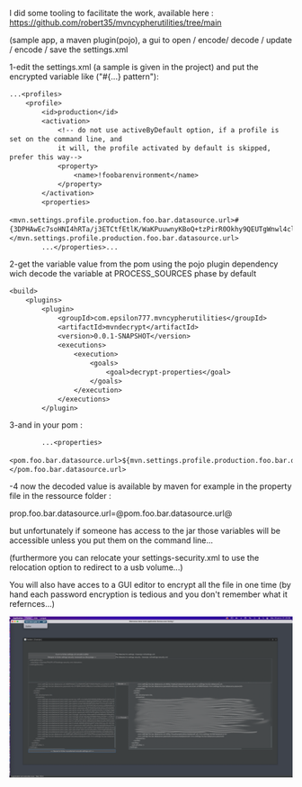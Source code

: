 
I did some tooling to facilitate the work, available here :
https://github.com/robert35/mvncypherutilities/tree/main

(sample app, a maven plugin(pojo), a gui to open / encode/ decode / update / encode / save the settings.xml



1-edit the settings.xml (a sample is given in the project) and put the encrypted variable like ("#{...} pattern"):

    ...<profiles>
        <profile>
            <id>production</id>
            <activation>
                <!-- do not use activeByDefault option, if a profile is set on the command line, and
                it will, the profile activated by default is skipped, prefer this way-->
                <property>
                    <name>!foobarenvironment</name>
                </property>
            </activation>
            <properties>
                                <mvn.settings.profile.production.foo.bar.datasource.url>#{3DPHAwEc7soHNI4hRTa/j3ETCtfEtlK/WaKPuuwnyKBoQ+tzPirR0Okhy9QEUTgWnwl4clMkO3Iv/j29HAM+WA==}</mvn.settings.profile.production.foo.bar.datasource.url>
            ...</properties>...

2-get the variable value from the pom using the pojo plugin dependency wich decode the variable at PROCESS_SOURCES phase by default


    <build>
        <plugins>
            <plugin>
                <groupId>com.epsilon777.mvncypherutilities</groupId>
                <artifactId>mvndecrypt</artifactId>
                <version>0.0.1-SNAPSHOT</version>
                <executions>
                    <execution>
                        <goals>
                            <goal>decrypt-properties</goal>
                        </goals>
                    </execution>
                </executions>
            </plugin>

3-and in your pom :


            ...<properties>
                <pom.foo.bar.datasource.url>${mvn.settings.profile.production.foo.bar.datasource.url}</pom.foo.bar.datasource.url>



-4 now the decoded value is available by maven for example in the property file in the ressource folder :

prop.foo.bar.datasource.url=@pom.foo.bar.datasource.url@


but unfortunately if someone has access to the jar those variables will be accessible unless you put them on the command line...


(furthermore you can relocate your settings-security.xml to use the relocation option to redirect to a usb volume...)


You will also have acces to a GUI editor to encrypt all the file in one time (by hand each password encryption is tedious and you don't remember what it refernces...)

![alt text](mvndecryptui.png "Title")
